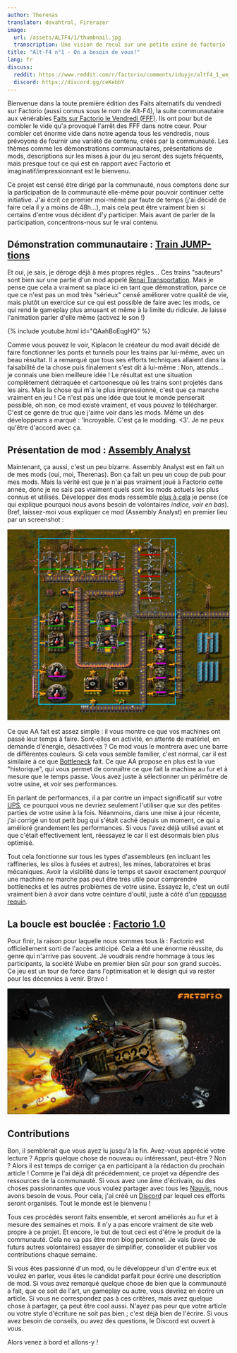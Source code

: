 ```yaml
---
author: Therenas
translator: dovahtrol, Firerazer
image:
  url: /assets/ALTF4/1/thumbnail.jpg
  transcription: Une vision de recul sur une petite usine de factorio
title: "Alt-F4 n°1 - On a besoin de vous!"
lang: fr
discuss:
  reddit: https://www.reddit.com/r/factorio/comments/iduyjn/altf4_1_we_need_you/
  discord: https://discord.gg/ceKebbY
---
```


Bienvenue dans la toute première édition des Faits alternatifs du vendredi sur Factorio (aussi connus sous le nom de Alt-F4), la suite communautaire aux vénérables [Faits sur Factorio le Vendredi (FFF)](https://factorio.com/blog/). Ils ont pour but de combler le vide qu'a provoqué l'arrêt des FFF dans notre cœur. Pour combler cet énorme vide dans notre agenda tous les vendredis, nous prévoyons de fournir une variété de contenu, créés par la communauté. Les thèmes comme les démonstrations communautaires, présentations de mods, descriptions sur les mises à jour du jeu seront des sujets fréquents, mais presque tout ce qui est en rapport avec Factorio et imaginatif/impressionnant est le bienvenu.

Ce projet est censé être dirigé par la communauté, nous comptons donc sur la participation de la communauté elle-même pour pouvoir continuer cette initiative. J'ai écrit ce premier moi-même par faute de temps (j'ai décidé de faire cela il y a moins de 48h...), mais cela peut être vraiment bien si certains d'entre vous décident d'y participer. Mais avant de parler de la participation, concentrons-nous sur le vrai contenu.

## Démonstration communautaire :  [Train JUMP-tions](https://www.reddit.com/r/factorio/comments/i5yoaj/train_junctions_pfft_try_train_jumptions)

Et oui, je sais, je déroge déjà à mes propres règles... Ces trains "sauteurs" sont bien sur une partie d'un mod appelé [Renai Transportation](https://mods.factorio.com/mod/RenaiTransportation). Mais je pense que cela a vraiment sa place ici en tant que démonstration, parce ce que ce n'est pas un mod très "sérieux" censé améliorer votre qualité de vie, mais plutôt un exercice sur ce qui est possible de faire avec les mods, ce qui rend le gameplay plus amusant et même à la limite du ridicule. Je laisse l'animation parler d'elle même (activez le son !)

{% include youtube.html id="QAahBoEqgHQ" %}

Comme vous pouvez le voir, Kiplacon le créateur du mod avait décidé de faire fonctionner les ponts et tunnels pour les trains par lui-même, avec un beau résultat. Il a remarqué que tous ses efforts techniques allaient dans la faisabilité de la chose puis finalement s'est dit à lui-même : Non, attends... je connais une bien meilleure idée ! Le résultat est une situation complètement détraquée et cartoonesque où les trains sont projetés dans les airs. Mais la chose qui m'a le plus impressionné, c'est que ça marche vraiment en jeu ! Ce n'est pas une idée que tout le monde penserait possible, oh non, ce mod existe vraiment, et vous pouvez le télécharger. C'est ce genre de truc que j'aime voir dans les mods. Même un des développeurs a marqué : 'Incroyable. C'est ça le modding. <3'. Je ne peux qu'être d'accord avec ça.

## Présentation de mod : [Assembly Analyst](https://mods.factorio.com/mod/assemblyanalyst)

Maintenant, ça aussi, c'est un peu bizarre. Assembly Analyst est en fait un de mes mods (oui, moi, Therenas). Bon ça fait un peu un coup de pub pour mes mods. Mais la vérité est que je n'ai pas vraiment joué à Factorio cette année, donc je ne sais pas vraiment quels sont les mods actuels les plus connus et utilisés. Développer des mods ressemble [plus à cela](https://cdn.discordapp.com/attachments/603392474458882065/745728165116248144/mod_brain.png) je pense (ce qui explique pourquoi nous avons besoin de volontaires  *indice, voir en bas*). Bref, laissez-moi vous expliquer ce mod (Assembly Analyst) en premier lieu par un screenshot :

![Exemple d'utilisation du mod sur une petite usine](/assets/ALTF4/1/assembly_analyst.jpg?raw=true)

Ce que AA fait est assez simple : il vous montre ce que vos machines ont passé leur temps à faire. Sont-elles en activité, en attente de matériel, en demande d'énergie, désactivées ? Ce mod vous le montrera avec une barre de différentes couleurs. Si cela vous semble familier, c'est normal, car il est similaire à ce que [Bottleneck](https://mods.factorio.com/mod/Bottleneck) fait. Ce que AA propose en plus est la vue "historique", qui vous permet de connaître ce que fait la machine au fur et à mesure que le temps passe. Vous avez juste à sélectionner un périmètre de votre usine, et voir ses performances.

En parlant de performances, il a par contre un impact significatif sur votre [UPS](https://www.reddit.com/r/factorio/comments/5dmura/can_someone_explain_ups/da5q364/?utm_source=reddit&utm_medium=web2x&context=3), ce pourquoi vous ne devriez seulement l'utiliser que sur des petites parties de votre usine à la fois. Néanmoins, dans une mise à jour récente, j'ai corrigé un tout petit bug qui s'était caché depuis un moment, ce qui a amélioré grandement les performances. Si vous l'avez déjà utilisé avant et que c'était effectivement lent, réessayez le car il est désormais bien plus optimisé.

Tout cela fonctionne sur tous les types d'assembleurs (en incluant les raffineries, les silos à fusées et autres), les mines, laboratoires et bras mécaniques. Avoir la visibilité dans le temps et savoir exactement *pourquoi* une machine ne marche pas peut être très utile pour comprendre bottlenecks et les autres problèmes de votre usine. Essayez le, c'est un outil vraiment bien à avoir dans votre ceinture d'outil, juste à côté d'un [repousse requin](https://www.youtube.com/watch?v=QnFOs7QlJSI).

## La boucle est bouclée : [Factorio 1.0](https://factorio.com/blog/post/fff-360)

Pour finir, la raison pour laquelle nous sommes tous là : Factorio est officiellement sorti de l'accès anticipé. Cela a été une énorme réussite, du genre qui n'arrive pas souvent. Je voudrais rendre hommage à tous les participants, la société Wube en premier bien sûr pour son grand succès. Ce jeu est un tour de force dans l'optimisation et le design qui va rester pour les décennies à venir. Bravo !

![Ingénieur chevauchant une fusée pour la sortie de 1.0 en 2020](/assets/ALTF4/1/factorio_1dot0.jpeg?raw=true)

## Contributions

Bon, il semblerait que vous ayez lu jusqu'à la fin. Avez-vous apprécié votre lecture ? Appris quelque chose de nouveau ou intéressant, peut-être ? Non ? Alors il est temps de corriger ça en participant à la rédaction du prochain article ! Comme je l'ai déjà dit précédemment, ce projet va dépendre des ressources de la communauté. Si vous avez une âme d'écrivain, ou des choses passionnantes que vous voulez partager avec tous les [Nauvis](https://www.reddit.com/r/factorio/comments/7fjh5l/what_is_nauvis_im_glad_you_asked/), nous avons besoin de vous. Pour cela, j'ai créé un [Discord](https://discord.gg/AsXAwyV) par lequel ces efforts seront organisés. Tout le monde est le bienvenu !

Tous ces procédés seront faits ensemble, et seront améliorés au fur et à mesure des semaines et mois. Il n'y a pas encore vraiment de site web propre à ce projet. Et encore, le but de tout ceci est d'être le produit de la communauté. Cela ne va pas être mon blog personnel. Je vais (avec de futurs autres volontaires) essayer de simplifier, consolider et publier vos contributions chaque semaine.

Si vous êtes passionné d'un mod, ou le développeur d'un d'entre eux et voulez en parler, vous êtes le candidat parfait pour écrire une description de mod. Si vous avez remarqué quelque chose de bien que la communauté a fait, que ce soit de l'art, un gameplay ou autre, vous devriez en écrire un article. Si vous ne correspondez pas à ces critères, mais avez quelque chose à partager, ça peut être cool aussi. N'ayez pas peur que votre article ou votre style d'écriture ne soit pas bien ; c'est déjà bien de l'écrire. Si vous avez besoin de conseils, ou avez des questions, le Discord est ouvert à vous.

Alors venez à bord et allons-y !
